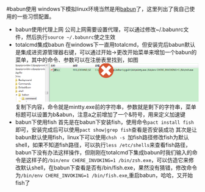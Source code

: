 #babun使用
windows下模拟linux环境当然是用[babun](http://babun.github.io/)了，这里列出了我自己使用的一些习惯配置。

- babun使用代理上网
	公司上网需要设置代理，可以通过修改~/.babunrc文件，然后执行`source ~/.babunrc`使之生效
- totalcmd集成babun
	在windows下一直用totalcmd，但安装完后babun默认是集成进资源管理器右键，可以通过开始->更改开始菜单来增加一个babun的菜单，其中的命令、参数可以在注册表里找到，如图
![babun](../screenshot/totalcmd-babun.png)
	复制下内容，命令就是mintty.exe前的字符串，参数就是剩下的字符串，菜单标题可以设置为b&abun，注意a之前增加了一个&符号，用来定义加速键
- babun下使用fish
	首先是在babun下安装fish，使用命令`pact install fish`即可，安装完成后可以使用`pact show|grep fish`查看是否安装成功
    其次是让babun默认使用fish，linux下可以使用`chsh -s `加fish路径修改fish为默认shell，如果不知道fish路径，可以执行`less /etc/shells`来查看fish路径，babun下没有办法这样操作，但刚刚在totalcmd下集成babun时我们输入的命令是这样子的`/bin/env CHERE_INVOKING=1 /bin/zsh.exe`，可以仿造它来修改默认shell，在babun下查看是否有/bin/fish.exe，果然没有猜错，修改命令为`/bin/env CHERE_INVOKING=1 /bin/fish.exe`,重启babun，哈哈，又开始fish了
